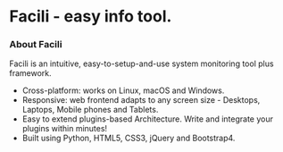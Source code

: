 # Facili - easy info tool.

### About Facili

Facili is an intuitive, easy-to-setup-and-use system monitoring tool plus framework.

* Cross-platform: works on Linux, macOS and Windows.
* Responsive: web frontend adapts to any screen size - Desktops, Laptops, Mobile phones and Tablets.
* Easy to extend plugins-based Architecture. Write and integrate your plugins within minutes!
* Built using Python, HTML5, CSS3, jQuery and Bootstrap4.